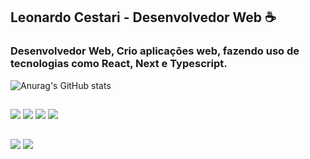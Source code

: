 ## Leonardo Cestari - Desenvolvedor Web ☕
### Desenvolvedor Web, Crio aplicações web, fazendo uso de tecnologias como React, Next e Typescript.

![Anurag's GitHub stats](https://github-readme-stats.vercel.app/api?username=leoocestari&show_icons=true&theme=tokyonight)

##
<div>
  <img src="https://img.shields.io/badge/React-20232A?style=for-the-badge&logo=react&logoColor=61DAFB">
  <img src="https://img.shields.io/badge/Next-black?style=for-the-badge&logo=next.js&logoColor=white">
  <img src="https://img.shields.io/badge/JavaScript-F7DF1E?style=for-the-badge&logo=javascript&logoColor=black">
  <img src="https://img.shields.io/badge/TypeScript-007ACC?style=for-the-badge&logo=typescript&logoColor=white">
</div>

##

<div>
  <a href="https://www.linkedin.com/in/leoocestari/"><img src="https://img.shields.io/badge/LinkedIn-0077B5?style=for-the-badge&logo=linkedin&logoColor=white"></a>
  <a href="https://portfolio-ten-alpha-84.vercel.app/"><img src="https://img.shields.io/badge/Portfólio-FF1B2D?style=for-the-badge&logo=Opera&logoColor=white"></a>
</div>

  

